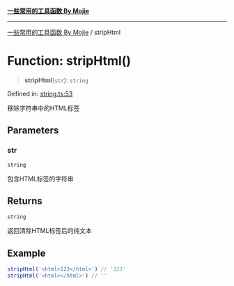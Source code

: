 [**一些常用的工具函数 By Mojie**](../README.md)

***

[一些常用的工具函数 By Mojie](../globals.md) / stripHtml

# Function: stripHtml()

> **stripHtml**(`str`): `string`

Defined in: [string.ts:53](https://github.com/mojiefong/utils/blob/8d43a08c9cee3486bdce98ae9522c4a66e3c2c71/src/string.ts#L53)

移除字符串中的HTML标签

## Parameters

### str

`string`

包含HTML标签的字符串

## Returns

`string`

返回清除HTML标签后的纯文本

## Example

``` typescript
stripHtml('<html>123</html>') // '123'
stripHtml('<html></html>') // ''
```
